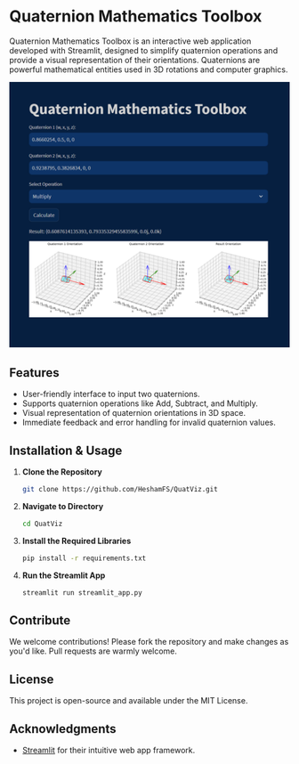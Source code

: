 # Quaternion Mathematics Toolbox

Quaternion Mathematics Toolbox is an interactive web application developed with Streamlit, designed to simplify quaternion operations and provide a visual representation of their orientations. Quaternions are powerful mathematical entities used in 3D rotations and computer graphics.

![App Screenshot](images/quatviz.png) <!-- Consider adding a screenshot of your app for better illustration. -->

## Features
- User-friendly interface to input two quaternions.
- Supports quaternion operations like Add, Subtract, and Multiply.
- Visual representation of quaternion orientations in 3D space.
- Immediate feedback and error handling for invalid quaternion values.

## Installation & Usage

1. **Clone the Repository**
    ```bash
    git clone https://github.com/HeshamFS/QuatViz.git
    ```

2. **Navigate to Directory**
    ```bash
    cd QuatViz
    ```

3. **Install the Required Libraries**
    ```bash
    pip install -r requirements.txt
    ```

4. **Run the Streamlit App**
    ```bash
    streamlit run streamlit_app.py
    ```

## Contribute

We welcome contributions! Please fork the repository and make changes as you'd like. Pull requests are warmly welcome.

## License

This project is open-source and available under the MIT License.

## Acknowledgments

- [Streamlit](https://streamlit.io/) for their intuitive web app framework.

